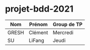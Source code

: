 projet-bdd-2021
====

| Nom   | Prénom   | Group de TP |
|-------|----------|-------------|
| GRESH | Clément  | Mercredi    |
| SU    | LiFang   | Jeudi       |


